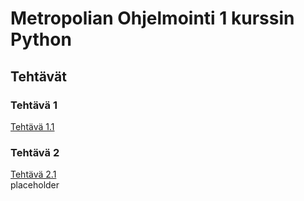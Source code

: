 # Metropolian Ohjelmointi 1 kurssin Python
## Tehtävät
### Tehtävä 1
[Tehtävä 1.1](<Tehtävä 1/Tehtävä1_1.py>)
### Tehtävä 2
[Tehtävä 2.1](<Tehtävä 2/Tehtävä 2_1.py>)\
placeholder

